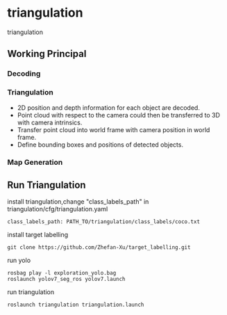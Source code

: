 # triangulation
triangulation
## Working Principal
### Decoding

### Triangulation
- 2D position and depth information for each object are decoded.
- Point cloud with respect to the camera could then be transferred to 3D with camera intrinsics.
- Transfer point cloud into world frame with camera position in world frame.
- Define bounding boxes and positions of detected objects. 

### Map Generation

## Run Triangulation
install triangulation,change "class_labels_path" in triangulation/cfg/triangulation.yaml
```
class_labels_path: PATH_TO/triangulation/class_labels/coco.txt
```
install target labelling
```
git clone https://github.com/Zhefan-Xu/target_labelling.git
```
run yolo
```
rosbag play -l exploration_yolo.bag 
roslaunch yolov7_seg_ros yolov7.launch 
```
run triangulation
```
roslaunch triangulation triangulation.launch
```
